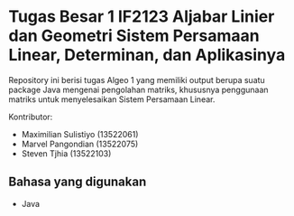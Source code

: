 # Tugas Besar 1 IF2123 Aljabar Linier dan Geometri Sistem Persamaan Linear, Determinan, dan Aplikasinya

Repository ini berisi tugas Algeo 1 yang memiliki output berupa suatu package Java mengenai pengolahan matriks, khususnya penggunaan matriks untuk menyelesaikan Sistem Persamaan Linear.

Kontributor:
- Maximilian Sulistiyo (13522061)
- Marvel Pangondian (13522075)
- Steven Tjhia (13522103)

## Bahasa yang digunakan
- Java
